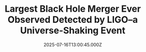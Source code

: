 ---
title: "Largest Black Hole Merger Ever Observed Detected by LIGO–a Universe-Shaking Event"
date: 2025-07-16T13:00:45.000Z
category: Human Kindness
externalLink: "https://www.goodnewsnetwork.org/largest-black-hole-merger-ever-observed-detected-by-ligo-a-universe-shaking-event/"
image: ""
excerpt: "A collaboration between humanity’s three gravitational wave detectors have identified a black hole merger event that created something 225-times the size of our Sun. It’s the largest such event ever detected in the history of gravitational wave astronomy, and pushed the limits of the discipline and what it can teach us to the highest degrees. […] The post Largest Black…"
---